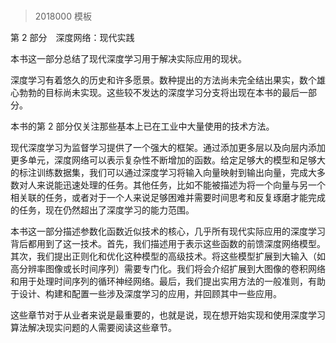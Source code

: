 # 

> 2018000 模板

第 2 部分　深度网络：现代实践

本书这一部分总结了现代深度学习用于解决实际应用的现状。

深度学习有着悠久的历史和许多愿景。数种提出的方法尚未完全结出果实，数个雄心勃勃的目标尚未实现。这些较不发达的深度学习分支将出现在本书的最后一部分。

本书的第 2 部分仅关注那些基本上已在工业中大量使用的技术方法。

现代深度学习为监督学习提供了一个强大的框架。通过添加更多层以及向层内添加更多单元，深度网络可以表示复杂性不断增加的函数。给定足够大的模型和足够大的标注训练数据集，我们可以通过深度学习将输入向量映射到输出向量，完成大多数对人来说能迅速处理的任务。其他任务，比如不能被描述为将一个向量与另一个相关联的任务，或者对于一个人来说足够困难并需要时间思考和反复琢磨才能完成的任务，现在仍然超出了深度学习的能力范围。

本书这一部分描述参数化函数近似技术的核心，几乎所有现代实际应用的深度学习背后都用到了这一技术。首先，我们描述用于表示这些函数的前馈深度网络模型。其次，我们提出正则化和优化这种模型的高级技术。将这些模型扩展到大输入（如高分辨率图像或长时间序列）需要专门化。我们将会介绍扩展到大图像的卷积网络和用于处理时间序列的循环神经网络。最后，我们提出实用方法的一般准则，有助于设计、构建和配置一些涉及深度学习的应用，并回顾其中一些应用。

这些章节对于从业者来说是最重要的，也就是说，现在想开始实现和使用深度学习算法解决现实问题的人需要阅读这些章节。

